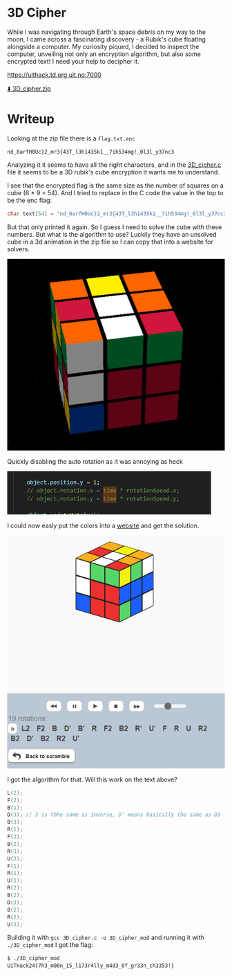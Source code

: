 # 3D Cipher

While I was navigating through Earth's space debris on my way to the moon, I came across a fascinating discovery - a Rubik's cube floating alongside a computer. My curiosity piqued, I decided to inspect the computer, unveiling not only an encryption algorithm, but also some encrypted text! I need your help to decipher it.

https://uithack.td.org.uit.no:7000

[⬇️ 3D_cipher.zip](./3D_cipher.zip)

# Writeup

Looking at the zip file there is a `flag.txt.enc`

```
nd_0arfH0Uc}2_mr3{43T_l3h1435k1__7ih534mg!_0l3l_y37nc3
```

Analyzing it it seems to have all the right characters, and in the [3D_cipher.c](./3D_cipher.c) file it seems to be a 3D rubik's cube encryption it wants me to understand.

I see that the encrypted flag is the same size as the number of squares on a cube (6 * 9 = 54). And I tried to replace in the C code the value in the top to be the enc flag:

```c
char text[54] = "nd_0arfH0Uc}2_mr3{43T_l3h1435k1__7ih534mg!_0l3l_y37nc3";
```

But that only printed it again. So I guess I need to solve the cube with these numbers. But what is the algorithm to use? Luckily they have an unsolved cube in a 3d animation in the zip file so I can copy that into a website for solvers.

![Alt text](image-1.png)

Quickly disabling the auto rotation as it was annoying as heck

![Alt text](image-2.png)

 I could now easly put the colors into a [website](https://www.grubiks.com/solvers/rubiks-cube-3x3x3/) and get the solution.

 ![Alt text](image-3.png)

 I got the algorithm for that. Will this work on the text above?

 ```c
L(2);
F(2);
B(1);
D(3); // 3 is thhe same as inverse, D' means basically the same as D3
B(3);
R(1);
F(2);
B(2);
R(3);
U(3);
F(1);
R(1);
U(1);
R(2);
B(2);
D(3);
B(2);
R(2);
U(3);
```

Building it with `gcc 3D_cipher.c -o 3D_cipher_mod` and running it with `./3D_cipher_mod` I got the flag:

```bash
$ ./3D_cipher_mod 
UiTHack24{7h3_m00n_15_l173r4lly_m4d3_0f_gr33n_ch3353!}
```